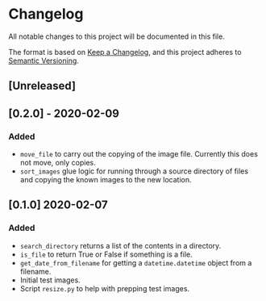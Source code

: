 # Changelog
All notable changes to this project will be documented in this file.

The format is based on [Keep a Changelog](https://keepachangelog.com/en/1.0.0/),
and this project adheres to [Semantic Versioning](https://semver.org/spec/v2.0.0.html).

## [Unreleased]

## [0.2.0] - 2020-02-09
### Added
- `move_file` to carry out the copying of the image file. Currently this does not move, only copies.
- `sort_images` glue logic for running through a source directory of files and copying the known images
  to the new location.

## [0.1.0] 2020-02-07
### Added
- `search_directory` returns a list of the contents in a directory.
- `is_file` to return True or False if something is a file. 
- `get_date_from_filename` for getting a `datetime.datetime` object from a filename.
- Initial test images.
- Script `resize.py` to help with prepping test images.
